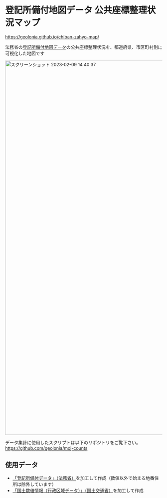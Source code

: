 # 登記所備付地図データ 公共座標整理状況マップ

https://geolonia.github.io/chiban-zahyo-map/

法務省の[登記所備付地図データ](https://front.geospatial.jp/houmu-chiseki/)の公共座標整理状況を、都道府県、市区町村別に可視化した地図です

<img width="1201" alt="スクリーンショット 2023-02-09 14 40 37" src="https://user-images.githubusercontent.com/8760841/217733430-d8693ce8-aa06-440b-96e3-9406bddf71de.png">

データ集計に使用したスクリプトは以下のリポジトリをご覧下さい。  
https://github.com/geolonia/moj-counts


## 使用データ

- [「登記所備付データ」（法務省）](https://front.geospatial.jp/houmu-chiseki/)を加工して作成（数値以外で始まる地番住所は除外しています）
- [「国土数値情報（行政区域データ）」（国土交通省）](https://nlftp.mlit.go.jp/ksj/gml/datalist/KsjTmplt-N03-v3_1.html)を加工して作成
